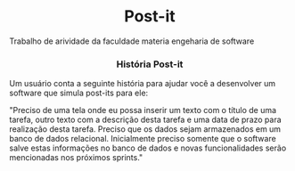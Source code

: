 <div>
  <h1  align="center"> 
    Post-it
  </h1>

  <p>
    Trabalho de arividade da faculdade materia engeharia de software
  </p>
  
  <h3  align="center"> 
    História Post-it
  </h3>
  
  <p>
    Um usuário conta a seguinte história para ajudar você a desenvolver um software que
    simula post-its para ele:
  </p>

  <p>
    "Preciso de uma tela onde eu possa inserir um texto com o título de uma tarefa, outro texto
    com a descrição desta tarefa e uma data de prazo para realização desta tarefa.
    Preciso que os dados sejam armazenados em um banco de dados relacional.
    Inicialmente preciso somente que o software salve estas informações no banco de dados e
    novas funcionalidades serão mencionadas nos próximos sprints."
  </p>

</div>
